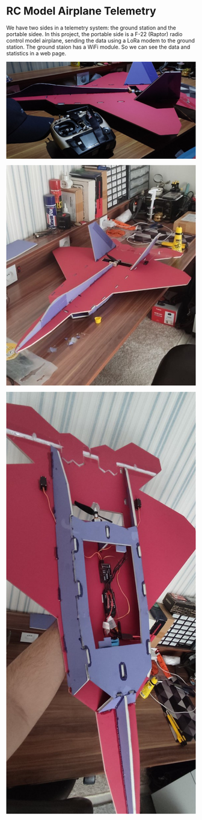 # RC Model Airplane Telemetry

We have two sides in a telemetry system: the ground station and the portable sidee. In this project, the portable side is a F-22 (Raptor) radio control model airplane, sending the data using a LoRa modem to the ground station. The ground staion has a WiFi module. So we can see the data and statistics in a web page.

<div align="center">
  <p> <img src="pictures/02.jpg?raw=true "p2"" width="600"> </p>  
</div>

<div align="center">
  <p> <img src="pictures/01.jpg?raw=true "p1"" width="600"> </p>  
</div>

<div align="center">
  <p> <img src="pictures/03.jpg?raw=true "p3"" width="600"> </p>  
</div>
